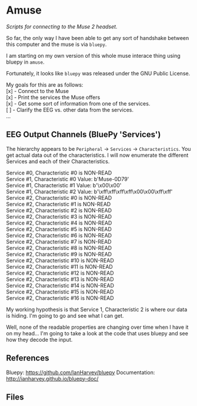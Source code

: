# Amuse
*Scripts for connecting to the Muse 2 headset.*

So far, the only way I have been able to get any sort of handshake between this computer and the muse is via `bluepy`. 

I am starting on my own version of this whole muse interace thing using bluepy in `amuse`. 

Fortunately, it looks like `bluepy` was released under the GNU Public License.

My goals for this are as follows:  
[x] - Connect to the Muse  
[x] - Print the services the Muse offers  
[x] - Get some sort of information from one of the services.  
[ ] - Clarify the EEG vs. other data from the services.  
...  

## EEG Output Channels (BluePy 'Services')
The hierarchy appears to be `Peripheral` -> `Services` -> `Characteristics`. You get actual data out of the characteristics. I will now enumerate the different Services and each of their Characteristics.
  
Service #0, Characteristic #0 is NON-READ  
Service #1, Characteristic #0 Value: b'Muse-0D79'  
Service #1, Characteristic #1 Value: b'\x00\x00'  
Service #1, Characteristic #2 Value: b'\xff\xff\xff\xff\x00\x00\xff\xff'  
Service #2, Characteristic #0 is NON-READ  
Service #2, Characteristic #1 is NON-READ  
Service #2, Characteristic #2 is NON-READ  
Service #2, Characteristic #3 is NON-READ  
Service #2, Characteristic #4 is NON-READ  
Service #2, Characteristic #5 is NON-READ  
Service #2, Characteristic #6 is NON-READ  
Service #2, Characteristic #7 is NON-READ  
Service #2, Characteristic #8 is NON-READ  
Service #2, Characteristic #9 is NON-READ  
Service #2, Characteristic #10 is NON-READ  
Service #2, Characteristic #11 is NON-READ  
Service #2, Characteristic #12 is NON-READ  
Service #2, Characteristic #13 is NON-READ  
Service #2, Characteristic #14 is NON-READ  
Service #2, Characteristic #15 is NON-READ  
Service #2, Characteristic #16 is NON-READ  

My working hypothesis is that Service 1, Characteristic 2 is where our data is hiding. I'm going to go and see what I can get.

Well, none of the readable properties are changing over time when I have it on my head... I'm going to take a look at the code that uses bluepy and see how they decode the input.


## References
Bluepy: https://github.com/IanHarvey/bluepy
Documentation: http://ianharvey.github.io/bluepy-doc/ 

## Files
